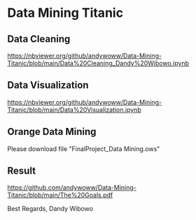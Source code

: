 # Data Mining Titanic

## Data Cleaning
https://nbviewer.org/github/andywoww/Data-Mining-Titanic/blob/main/Data%20Cleaning_Dandy%20Wibowo.ipynb

## Data Visualization
https://nbviewer.org/github/andywoww/Data-Mining-Titanic/blob/main/Data%20Visualization.ipynb

## Orange Data Mining
Please download file "FinalProject_Data Mining.ows"

## Result
https://github.com/andywoww/Data-Mining-Titanic/blob/main/The%20Goals.pdf

Best Regards,
Dandy Wibowo
